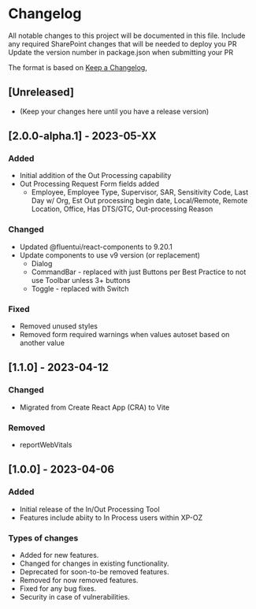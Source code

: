 # Changelog

All notable changes to this project will be documented in this file.
Include any required SharePoint changes that will be needed to deploy you PR
Update the version number in package.json when submitting your PR

The format is based on [Keep a Changelog](https://keepachangelog.com/en/1.0.0/),

## [Unreleased]

- (Keep your changes here until you have a release version)

## [2.0.0-alpha.1] - 2023-05-XX

### Added

- Initial addition of the Out Processing capability
- Out Processing Request Form fields added
  - Employee, Employee Type, Supervisor, SAR, Sensitivity Code, Last Day w/ Org, Est Out processing begin date, Local/Remote, Remote Location, Office, Has DTS/GTC, Out-processing Reason

### Changed

- Updated @fluentui/react-components to 9.20.1
- Update components to use v9 version (or replacement)
  - Dialog
  - CommandBar - replaced with just Buttons per Best Practice to not use Toolbar unless 3+ buttons
  - Toggle - replaced with Switch

### Fixed

- Removed unused styles
- Removed form required warnings when values autoset based on another value

## [1.1.0] - 2023-04-12

### Changed

- Migrated from Create React App (CRA) to Vite

### Removed

- reportWebVitals

## [1.0.0] - 2023-04-06

### Added

- Initial release of the In/Out Processing Tool
- Features include abiity to In Process users within XP-OZ

### Types of changes

- Added for new features.
- Changed for changes in existing functionality.
- Deprecated for soon-to-be removed features.
- Removed for now removed features.
- Fixed for any bug fixes.
- Security in case of vulnerabilities.
